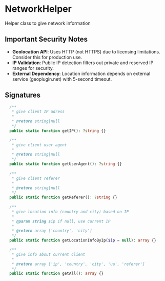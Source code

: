 # NetworkHelper

Helper class to give network information

## Important Security Notes

- **Geolocation API**: Uses HTTP (not HTTPS) due to licensing limitations. Consider this for production use.
- **IP Validation**: Public IP detection filters out private and reserved IP ranges for security.
- **External Dependency**: Location information depends on external service (geoplugin.net) with 5-second timeout.

## Signatures

```php
  /**
   * give client IP adress
   *
   * @return string|null
   */
  public static function getIP(): ?string {}

  /**
   * give client user agent
   *
   * @return string|null
   */
  public static function getUserAgent(): ?string {}
  
  /**
   * give client referer
   *
   * @return string|null
   */
  public static function getReferer(): ?string {}
  
  /**
   * give location info (country and city) based on IP
   * 
   * @param string $ip if null, use current IP
   * 
   * @return array ['country', 'city']
   */
  public static function getLocationInfoByIp($ip = null): array {}

  /**
   * give info about current client
   * 
   * @return array ['ip', 'country', 'city', 'ua', 'referer']
   */
  public static function getAll(): array {}
  ```